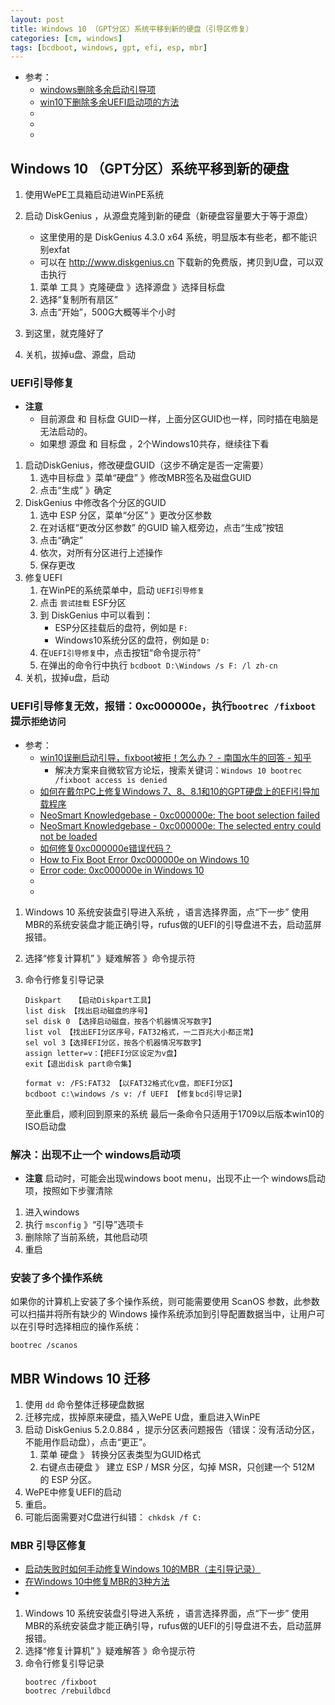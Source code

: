 ```yaml
---
layout: post
title: Windows 10 （GPT分区）系统平移到新的硬盘（引导区修复）
categories: [cm, windows]
tags: [bcdboot, windows, gpt, efi, esp, mbr]
---
```


* 参考： 
  * [windows删除多余启动引导项](https://jingyan.baidu.com/article/03b2f78c0305d85ea237ae20.html)
  * [win10下删除多余UEFI启动项的方法](https://blog.csdn.net/chuaifang7248/article/details/100871291)
  * []()
  * []()
  * []()


## Windows 10 （GPT分区）系统平移到新的硬盘


1. 使用WePE工具箱启动进WinPE系统
1. 启动 DiskGenius ，从源盘克隆到新的硬盘（新硬盘容量要大于等于源盘）
    * 这里使用的是 DiskGenius 4.3.0 x64 系统，明显版本有些老，都不能识别exfat
    * 可以在 <http://www.diskgenius.cn> 下载新的免费版，拷贝到U盘，可以双击执行
    
    1. 菜单 工具 》克隆硬盘 》选择源盘 》选择目标盘
    1. 选择“复制所有扇区”
    1. 点击“开始”，500G大概等半个小时
1. 到这里，就克隆好了
1. 关机，拔掉u盘、源盘，启动

### UEFI引导修复

* **注意**
  * 目前源盘 和 目标盘 GUID一样，上面分区GUID也一样，同时插在电脑是无法启动的。
  * 如果想 源盘 和 目标盘 ，2个Windows10共存，继续往下看
1. 启动DiskGenius，修改硬盘GUID（这步不确定是否一定需要）
    1. 选中目标盘 》菜单“硬盘” 》修改MBR签名及磁盘GUID
    1. 点击“生成” 》确定
1. DiskGenius 中修改各个分区的GUID
    1. 选中 ESP 分区，菜单“分区” 》更改分区参数
    1. 在对话框“更改分区参数” 的GUID 输入框旁边，点击“生成”按钮
    1. 点击“确定”
    1. 依次，对所有分区进行上述操作
    1. 保存更改
1. 修复UEFI
    1. 在WinPE的系统菜单中，启动 `UEFI引导修复`
    1. 点击 `尝试挂载` ESF分区
    1. 到 DiskGenius 中可以看到：
        * ESP分区挂载后的盘符，例如是 `F:`
        * Windows10系统分区的盘符，例如是 `D:`
    1. 在`UEFI引导修复`中，点击按钮“命令提示符”
    1. 在弹出的命令行中执行 `bcdboot D:\Windows /s F: /l zh-cn`
1. 关机，拔掉u盘，启动


### UEFI引导修复无效，报错：0xc000000e，执行`bootrec /fixboot`提示`拒绝访问`

* 参考：
  * [win10误删启动引导，fixboot被拒！怎么办？ - 南国水牛的回答 - 知乎](https://www.zhihu.com/question/275034932/answer/841172256)
    * 解决方案来自微软官方论坛，搜索关键词：`Windows 10 bootrec /fixboot access is denied`
  * [如何在戴尔PC上修复Windows 7、8、8.1和10的GPT硬盘上的EFI引导加载程序](https://www.dell.com/support/article/zh-cn/sln300987/%E5%A6%82%E4%BD%95%E5%9C%A8%E6%88%B4%E5%B0%94pc%E4%B8%8A%E4%BF%AE%E5%A4%8Dwindows-7-8-8-1%E5%92%8C10%E7%9A%84gpt%E7%A1%AC%E7%9B%98%E4%B8%8A%E7%9A%84efi%E5%BC%95%E5%AF%BC%E5%8A%A0%E8%BD%BD%E7%A8%8B%E5%BA%8F?lang=zh)
  * [NeoSmart Knowledgebase - 0xc000000e: The boot selection failed](https://neosmart.net/wiki/0xc000000e-the-boot-selection-failed/)
  * [NeoSmart Knowledgebase - 0xc000000e: The selected entry could not be loaded](https://neosmart.net/wiki/0xc000000e_selected_entry_could_not_be_loaded/)
  * [如何修复0xc000000e错误代码？](https://www.reneelab.com.cn/win10-start-0xc000000e.html)
  * [How to Fix Boot Error 0xc000000e on Windows 10](https://appuals.com/how-to-fix-boot-error-0xc000000e-on-windows-10/)
  * [Error code: 0xc000000e in Windows 10](https://answers.microsoft.com/en-us/windows/forum/windows_10-performance/error-code-0xc000000e-in-windows-10/c8f62dc9-07e9-49b3-87bf-18d065db2e1b)
  * []()
  * []()

1. Windows 10 系统安装盘引导进入系统 ，语言选择界面，点“下一步”
    使用MBR的系统安装盘才能正确引导，rufus做的UEFI的引导盘进不去，启动蓝屏报错。
1. 选择“修复计算机” 》疑难解答 》命令提示符
1. 命令行修复引导记录
    ~~~
    Diskpart   【启动Diskpart工具】
    list disk 【找出启动磁盘的序号】
    sel disk 0 【选择启动磁盘，按各个机器情况写数字】
    list vol 【找出EFI分区序号，FAT32格式，一二百兆大小都正常】
    sel vol 3【选择EFI分区，按各个机器情况写数字】
    assign letter=v：【把EFI分区设定为v盘】
    exit【退出disk part命令集】

    format v: /FS:FAT32 【以FAT32格式化v盘，即EFI分区】
    bcdboot c:\windows /s v: /f UEFI 【修复bcd引导记录】 
    ~~~
    
    至此重启，顺利回到原来的系统
    最后一条命令只适用于1709以后版本win10的ISO启动盘





### 解决：出现不止一个 windows启动项

* **注意** 启动时，可能会出现windows boot menu，出现不止一个 windows启动项，按照如下步骤清除

1. 进入windows
1. 执行 `msconfig` 》“引导”选项卡
1. 删除除了当前系统，其他启动项
1. 重启


### 安装了多个操作系统

如果你的计算机上安装了多个操作系统，则可能需要使用 ScanOS 参数，此参数可以扫描并将所有缺少的 Windows 操作系统添加到引导配置数据当中，让用户可以在引导时选择相应的操作系统：

~~~
bootrec /scanos
~~~



## MBR Windows 10 迁移


1. 使用 `dd` 命令整体迁移硬盘数据
1. 迁移完成，拔掉原来硬盘，插入WePE U盘，重启进入WinPE
1. 启动 DiskGenius 5.2.0.884 ，提示分区表问题报告（错误：没有活动分区，不能用作启动盘），点击“更正”。
    1. 菜单 硬盘 》 转换分区表类型为GUID格式
    1. 右键点击硬盘 》 建立 ESP / MSR 分区，勾掉 MSR，只创建一个 512M 的 ESP 分区。
1. WePE中修复UEFI的启动
1. 重启。
1. 可能后面需要对C盘进行纠错： `chkdsk /f C:`


### MBR 引导区修复

* [启动失败时如何手动修复Windows 10的MBR（主引导记录）](https://www.sysgeek.cn/windows-10-fix-mbr/)
* [在Windows 10中修复MBR的3种方法](https://www.reneelab.com.cn/windows-10-mbr-repair.html)
* []()


1. Windows 10 系统安装盘引导进入系统 ，语言选择界面，点“下一步”
    使用MBR的系统安装盘才能正确引导，rufus做的UEFI的引导盘进不去，启动蓝屏报错。
1. 选择“修复计算机” 》疑难解答 》命令提示符
1. 命令行修复引导记录
    ~~~
    bootrec /fixboot
    bootrec /rebuildbcd
    ~~~




















































































